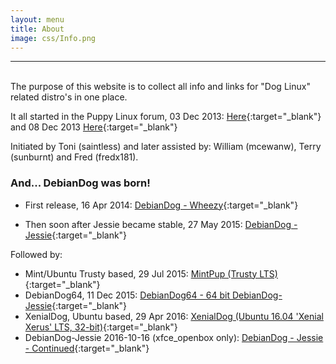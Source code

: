 ```yaml
---
layout: menu
title: About    
image: css/Info.png
---
```


---
<br>
The purpose of this website is to collect all info and links for "Dog Linux" related distro's in one place.

It all started in the Puppy Linux forum, 03 Dec 2013: [Here](http://murga-linux.com/puppy/viewtopic.php?t=90586){:target="_blank"} and 08 Dec 2013 [Here](http://www.murga-linux.com/puppy/viewtopic.php?t=90660){:target="_blank"}

Initiated by Toni (saintless) and later assisted by: William (mcewanw), Terry (sunburnt) and Fred (fredx181).

### And... DebianDog was born!    


* First release, 16 Apr 2014: [DebianDog - Wheezy](http://murga-linux.com/puppy/viewtopic.php?t=93225){:target="_blank"}

* Then soon after Jessie became stable, 27 May 2015: [DebianDog - Jessie](http://murga-linux.com/puppy/viewtopic.php?t=99460){:target="_blank"}

Followed by:    
* Mint/Ubuntu Trusty based, 29 Jul 2015: [MintPup (Trusty LTS)](http://www.murga-linux.com/puppy/viewtopic.php?t=100441){:target="_blank"}    
* DebianDog64, 11 Dec 2015: [DebianDog64 - 64 bit DebianDog-Jessie](http://murga-linux.com/puppy/viewtopic.php?t=101931){:target="_blank"}    
* XenialDog, Ubuntu based, 29 Apr 2016: [XenialDog (Ubuntu 16.04 'Xenial Xerus' LTS, 32-bit)](http://murga-linux.com/puppy/viewtopic.php?t=106696){:target="_blank"}    
* DebianDog-Jessie 2016-10-16 (xfce_openbox only): [DebianDog - Jessie - Continued](http://murga-linux.com/puppy/viewtopic.php?t=108535){:target="_blank"}
   
                                                       
                         
                           
                                
                             
                             
                         
